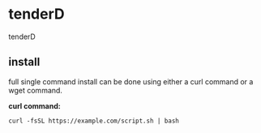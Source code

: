 # tenderD
tenderD


## install
full single command install can be done using either a curl command or a wget command. 

**curl command:**

`curl -fsSL https://example.com/script.sh | bash`
